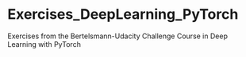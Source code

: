 # Exercises_DeepLearning_PyTorch
Exercises from the Bertelsmann-Udacity Challenge Course in Deep Learning with PyTorch

